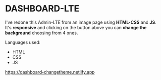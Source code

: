 # DASHBOARD-LTE

I've redone this Admin-LTE from an image page using **HTML-CSS** and **JS**.
It's **responsive** and clicking on the button above you can **change the background** choosing from 4 ones.

Languages used:
- HTML
- CSS
- JS

https://dashboard-changetheme.netlify.app
